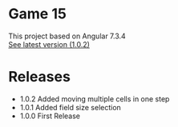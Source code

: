 # Game 15

This project based on Angular 7.3.4  
[See latest version (1.0.2)](https://tapahbl4.github.io/game15/dist)

# Releases

* 1.0.2 Added moving multiple cells in one step
* 1.0.1 Added field size selection
* 1.0.0 First Release
